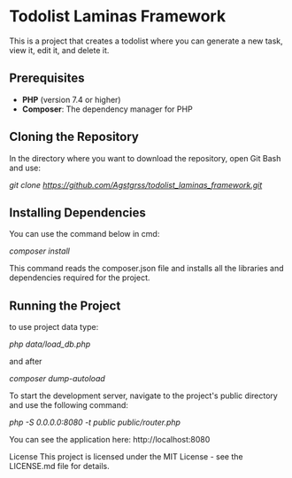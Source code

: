 # Todolist Laminas Framework

This is a project that creates a todolist where you can generate a new task, view it, edit it, and delete it.

## Prerequisites

- **PHP** (version 7.4 or higher)
- **Composer**: The dependency manager for PHP


## Cloning the Repository

In the directory where you want to download the repository, open Git Bash and use:

*git clone https://github.com/Agstgrss/todolist_laminas_framework.git*

## Installing Dependencies

You can use the command below in cmd:

*composer install*

This command reads the composer.json file and installs all the libraries and dependencies required for the project.

## Running the Project

to use project data type:

*php data/load_db.php*

and after

*composer dump-autoload*


To start the development server, navigate to the project's public directory and use the following command:

*php -S 0.0.0.0:8080 -t public public/router.php*

You can see the application here: http://localhost:8080



License
This project is licensed under the MIT License - see the LICENSE.md file for details.
